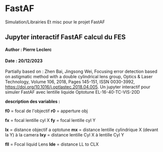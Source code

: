 # FastAF
Simulation/Librairies Et misc pour le projet FastAF

## Jupyter interactif FastAF calcul du FES
#### Author : Pierre Leclerc
#### Date : 20/12/2023
Partially based on : 
Zhen Bai, Jingsong Wei,
Focusing error detection based on astigmatic method with a double cylindrical lens group,
Optics & Laser Technology,
Volume 106,
2018,
Pages 145-151,
ISSN 0030-3992,
https://doi.org/10.1016/j.optlastec.2018.04.005.
Un jupyter interactif pour simuler FastAF avec lentille liquide Optotune EL-16-40-TC-VIS-20D

**description des variables :**

**f0** = focal de l'objectif
**r0** = apperture obj

**fx** = focal lentille cyl X
**fy** = focal lentille cyl Y

**lx** = distance objectif a optotune
**mx** = distance lentille cylindrique X (devant la Y) à la camera
**lxy** = distance lentille Cyl X à lentille Cyl Y

**fll** = Focal liquid Lens
**lde** = distance LL to CLX
